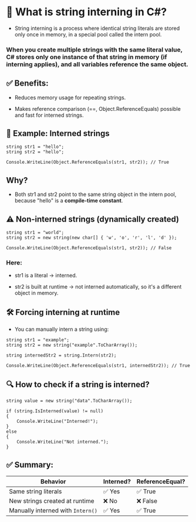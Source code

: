 # 🔄 What is string interning in C#?

- String interning is a process where identical string literals are stored only once in memory, in a special pool called the intern pool.

### When you create multiple strings with the same literal value, C# stores only one instance of that string in memory (if interning applies), and all variables reference the same object.

## ✅ Benefits:

- Reduces memory usage for repeating strings.

- Makes reference comparison (==, Object.ReferenceEquals) possible and fast for interned strings.

## 📌 Example: Interned strings

```
string str1 = "hello";
string str2 = "hello";

Console.WriteLine(Object.ReferenceEquals(str1, str2)); // True
```

## Why?

- Both str1 and str2 point to the same string object in the intern pool, because "hello" is a **compile-time constant**.

## ⚠️ Non-interned strings (dynamically created)

```
string str1 = "world";
string str2 = new string(new char[] { 'w', 'o', 'r', 'l', 'd' });

Console.WriteLine(Object.ReferenceEquals(str1, str2)); // False
```

### Here:

- str1 is a literal → interned.

- str2 is built at runtime → not interned automatically, so it's a different object in memory.

## 🛠 Forcing interning at runtime

- You can manually intern a string using:

```
string str1 = "example";
string str2 = new string("example".ToCharArray());

string internedStr2 = string.Intern(str2);

Console.WriteLine(Object.ReferenceEquals(str1, internedStr2)); // True
```

## 🔍 How to check if a string is interned?

```
string value = new string("data".ToCharArray());

if (string.IsInterned(value) != null)
{
    Console.WriteLine("Interned!");
}
else
{
    Console.WriteLine("Not interned.");
}
```

## ✅ Summary:

| Behavior                          | Interned? | ReferenceEqual? |
| --------------------------------- | --------- | --------------- |
| Same string literals              | ✅ Yes    | ✅ True         |
| New strings created at runtime    | ❌ No     | ❌ False        |
| Manually interned with `Intern()` | ✅ Yes    | ✅ True         |
